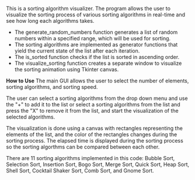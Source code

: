 This is a sorting algorithm visualizer. 
The program allows the user to visualize the sorting process of various sorting algorithms in real-time and see how long each algorithms takes.

- The generate_random_numbers function generates a list of random numbers within a specified range, which will be used for sorting.
- The sorting algorithms are implemented as generator functions that yield the current state of the list after each iteration.
- The is_sorted function checks if the list is sorted in ascending order.
- The visualize_sorting function creates a separate window to visualize the sorting animation using Tkinter canvas.

**How to Use**
The main GUI allows the user to select the number of elements, sorting algorithms, and sorting speed.

The user can select a sorting algorithms from the drop down menu and use the "+" to add it to the list or 
select a sorting algorithms from the list and press the "X" to remove it from the list, and start the visualization of the selected algorithms.

The visualization is done using a canvas with rectangles representing the elements of the list, and the color of the rectangles changes during the sorting process.
The elapsed time is displayed during the sorting process so the sorting algorthms can be compared between each other.

There are 11 sorting algorithms implemented in this code: Bubble Sort, Selection Sort, Insertion Sort, Bogo Sort, Merge Sort, Quick Sort, Heap Sort, Shell Sort, Cocktail Shaker Sort, Comb Sort, and Gnome Sort.
